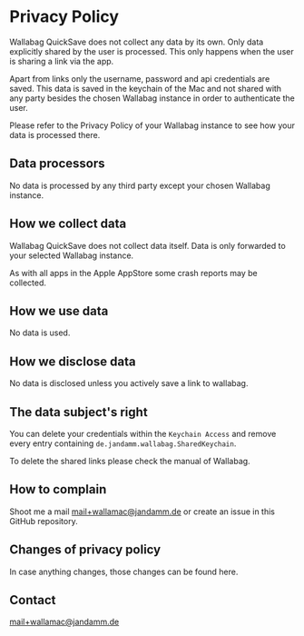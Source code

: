 # Privacy Policy

Wallabag QuickSave does not collect any data by its own. Only data explicitly shared by
the user is processed.
This only happens when the user is sharing a link via the app.

Apart from links only the username, password and api credentials are saved.
This data is saved in the keychain of the Mac and not shared with any party
besides the chosen Wallabag instance in order to authenticate the user.

Please refer to the Privacy Policy of your Wallabag instance to see how your
data is processed there.

## Data processors

No data is processed by any third party except your chosen Wallabag instance.

## How we collect data

Wallabag QuickSave does not collect data itself. Data is only forwarded to your selected
Wallabag instance.

As with all apps in the Apple AppStore some crash reports may be collected.

## How we use data

No data is used.

## How we disclose data

No data is disclosed unless you actively save a link to wallabag.

## The data subject's right

You can delete your credentials within the `Keychain Access` and remove every
entry containing `de.jandamm.wallabag.SharedKeychain`.

To delete the shared links please check the manual of Wallabag.

## How to complain

Shoot me a mail mail+wallamac@jandamm.de or create an issue in this GitHub
repository.

## Changes of privacy policy

In case anything changes, those changes can be found here.

## Contact

mail+wallamac@jandamm.de
